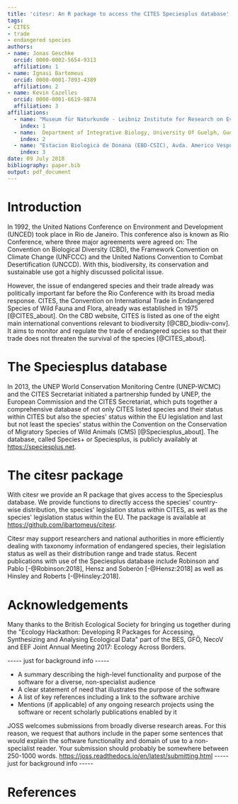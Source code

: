 ```yaml
---
title: 'citesr: An R package to access the CITES Speciesplus database'
tags:
- CITES
- trade
- endangered species
authors:
- name: Jonas Geschke
  orcid: 0000-0002-5654-9313
  affiliation: 1
- name: Ignasi Bartomeus
  orcid: 0000-0001-7893-4389
  affiliation: 2
- name: Kevin Cazelles
  orcid: 0000-0001-6619-9874
  affiliation: 3
affiliations:
  - name: "Museum für Naturkunde - Leibniz Institute for Research on Evolution and Biodiversity Berlin, Germany"
    index: 1
  - name:  Department of Integrative Biology, University Of Guelph, Guelph, Ontario, Canada N1G 2W1.
    index: 2
  - name: "Estacion Biologica de Donana (EBD-CSIC), Avda. Americo Vespucio s/n, Isla de la Cartuja, E-41092 Sevilla, Spain"
    index: 3
date: 09 July 2018
bibliography: paper.bib
output: pdf_document
---
```


# Introduction

In 1992, the United Nations Conference on Environment and Development (UNCED) took place in Rio de Janeiro. This conference also is known as Rio Conference, where three major agreements were agreed on: The Convention on Biological Diversity (CBD), the Framework Convention on Climate Change (UNFCCC) and the United Nations Convention to Combat Desertification (UNCCD). With this, biodiversity, its conservation and sustainable use got a highly discussed policital issue.

However, the issue of endangered species and their trade already was politically important far before the Rio Conference with its broad media response. CITES, the Convention on International Trade in Endangered Species of Wild Fauna and Flora, already was established in 1975 [@CITES_about]. On the CBD website, CITES is listed as one of the eight main international conventions relevant to biodiversity [@CBD_biodiv-conv]. It aims to monitor and regulate the trade of endangered spcies so that their trade does not threaten the survival of the species [@CITES_about].

# The Speciesplus database

In 2013, the UNEP World Conservation Monitoring Centre (UNEP-WCMC) and the CITES Secretariat initiated a partnership funded by UNEP, the European Commission and the CITES Secretariat, which puts together a comprehensive database of not only CITES listed species and their status within CITES but also the species' status within the EU legislation and last but not least the species' status within the Convention on the Conservation of Migratory Species of Wild Animals (CMS) [@Speciesplus_about]. The database, called Species+ or Speciesplus, is publicly availably at https://speciesplus.net.

# The citesr package

With citesr we provide an R package that gives access to the Speciesplus database. We provide functions to directly access the species' country-wise distribution, the species' legislation status within CITES, as well as the species' legislation status within the EU. The package is available at https://github.com/ibartomeus/citesr.

Citesr may support researchers and national authorities in more efficiently dealing with taxonomy information of endangered species, their legislation status as well as their distribution range and trade status. Recent publications with use of the Speciesplus database include Robinson and Pablo [-@Robinson:2018], Hensz and Soberón [-@Hensz:2018] as well as Hinsley and Roberts [-@Hinsley:2018].

# Acknowledgements

Many thanks to the British Ecological Society for bringing us together during the "Ecology Hackathon: Developing R Packages for Accessing, Synthesizing and Analysing Ecological Data" part of the BES, GFÖ, NecoV and EEF Joint Annual Meeting 2017: Ecology Across Borders.


----- just for background info -----
- A summary describing the high-level functionality and purpose of the software
for a diverse, non-specialist audience
- A clear statement of need that illustrates the purpose of the software
- A list of key references including a link to the software archive
- Mentions (if applicable) of any ongoing research projects using the software
or recent scholarly publications enabled by it

JOSS welcomes submissions from broadly diverse research areas. For this reason, we request that authors include in the paper some sentences that would explain the software functionality and domain of use to a non-specialist reader. Your submission should probably be somewhere between 250-1000 words.
https://joss.readthedocs.io/en/latest/submitting.html
----- just for background info -----

# References
